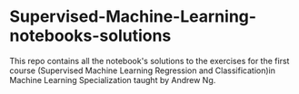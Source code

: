 # Supervised-Machine-Learning-notebooks-solutions
This repo contains all the notebook's solutions to the exercises for the first course (Supervised Machine Learning Regression and Classification)in Machine Learning Specialization taught by Andrew Ng.
